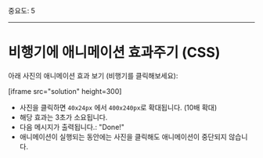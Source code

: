 중요도: 5

---

# 비행기에 애니메이션 효과주기 (CSS)

아래 사진의 애니메이션 효과 보기 (비행기를 클릭해보세요):

[iframe src="solution" height=300]

- 사진을 클릭하면 `40x24px` 에서 `400x240px`로 확대됩니다. (10배 확대)
- 해당 효과는 3초가 소요됩니다.
- 다음 메시지가 출력됩니다.: "Done!"
- 애니메이션이 실행되는 동안에는 사진을 클릭해도 애니메이션이 중단되지 않습니다.
